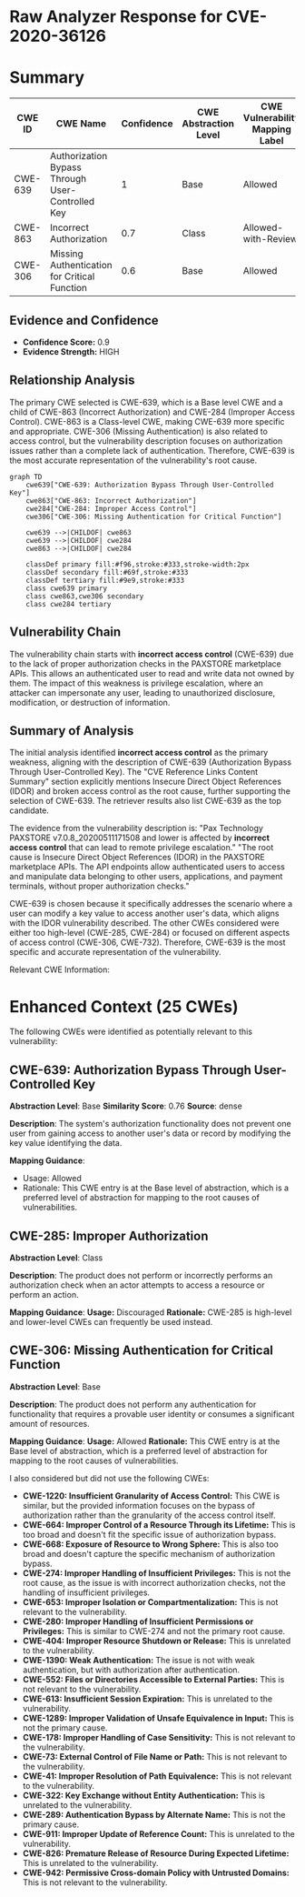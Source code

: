 # Raw Analyzer Response for CVE-2020-36126

# Summary
| CWE ID  | CWE Name  | Confidence | CWE Abstraction Level | CWE Vulnerability Mapping Label | CWE-Vulnerability Mapping Notes |
|---|---|---|---|---|---|
| CWE-639 | Authorization Bypass Through User-Controlled Key | 1 | Base  | Allowed | Primary CWE |
| CWE-863 | Incorrect Authorization | 0.7 | Class | Allowed-with-Review | Secondary Candidate |
| CWE-306 | Missing Authentication for Critical Function | 0.6 | Base | Allowed | Secondary Candidate |

## Evidence and Confidence

*   **Confidence Score:** 0.9
*   **Evidence Strength:** HIGH

## Relationship Analysis
The primary CWE selected is CWE-639, which is a Base level CWE and a child of CWE-863 (Incorrect Authorization) and CWE-284 (Improper Access Control). CWE-863 is a Class-level CWE, making CWE-639 more specific and appropriate. CWE-306 (Missing Authentication) is also related to access control, but the vulnerability description focuses on authorization issues rather than a complete lack of authentication. Therefore, CWE-639 is the most accurate representation of the vulnerability's root cause.

```mermaid
graph TD
    cwe639["CWE-639: Authorization Bypass Through User-Controlled Key"]
    cwe863["CWE-863: Incorrect Authorization"]
    cwe284["CWE-284: Improper Access Control"]
    cwe306["CWE-306: Missing Authentication for Critical Function"]
    
    cwe639 -->|CHILDOF| cwe863
    cwe639 -->|CHILDOF| cwe284
    cwe863 -->|CHILDOF| cwe284
    
    classDef primary fill:#f96,stroke:#333,stroke-width:2px
    classDef secondary fill:#69f,stroke:#333
    classDef tertiary fill:#9e9,stroke:#333
    class cwe639 primary
    class cwe863,cwe306 secondary
    class cwe284 tertiary
```

## Vulnerability Chain
The vulnerability chain starts with **incorrect access control** (CWE-639) due to the lack of proper authorization checks in the PAXSTORE marketplace APIs. This allows an authenticated user to read and write data not owned by them. The impact of this weakness is privilege escalation, where an attacker can impersonate any user, leading to unauthorized disclosure, modification, or destruction of information.

## Summary of Analysis
The initial analysis identified **incorrect access control** as the primary weakness, aligning with the description of CWE-639 (Authorization Bypass Through User-Controlled Key). The "CVE Reference Links Content Summary" section explicitly mentions Insecure Direct Object References (IDOR) and broken access control as the root cause, further supporting the selection of CWE-639. The retriever results also list CWE-639 as the top candidate.

The evidence from the vulnerability description is:
"Pax Technology PAXSTORE v7.0.8_20200511171508 and lower is affected by **incorrect access control** that can lead to remote privilege escalation."
"The root cause is Insecure Direct Object References (IDOR) in the PAXSTORE marketplace APIs. The API endpoints allow authenticated users to access and manipulate data belonging to other users, applications, and payment terminals, without proper authorization checks."

CWE-639 is chosen because it specifically addresses the scenario where a user can modify a key value to access another user's data, which aligns with the IDOR vulnerability described. The other CWEs considered were either too high-level (CWE-285, CWE-284) or focused on different aspects of access control (CWE-306, CWE-732). Therefore, CWE-639 is the most specific and accurate representation of the vulnerability.

Relevant CWE Information:

# Enhanced Context (25 CWEs)
The following CWEs were identified as potentially relevant to this vulnerability:

## CWE-639: Authorization Bypass Through User-Controlled Key
**Abstraction Level**: Base
**Similarity Score**: 0.76
**Source**: dense

**Description**:
The system's authorization functionality does not prevent one user from gaining access to another user's data or record by modifying the key value identifying the data.

**Mapping Guidance**:
- Usage: Allowed
- Rationale: This CWE entry is at the Base level of abstraction, which is a preferred level of abstraction for mapping to the root causes of vulnerabilities.



## CWE-285: Improper Authorization
**Abstraction Level**: Class

**Description**:
The product does not perform or incorrectly performs an authorization check when an actor attempts to access a resource or perform an action.

**Mapping Guidance**:
**Usage:** Discouraged
**Rationale:** CWE-285 is high-level and lower-level CWEs can frequently be used instead.

## CWE-306: Missing Authentication for Critical Function
**Abstraction Level**: Base

**Description**:
The product does not perform any authentication for functionality that requires a provable user identity or consumes a significant amount of resources.

**Mapping Guidance**:
**Usage:** Allowed
**Rationale:** This CWE entry is at the Base level of abstraction, which is a preferred level of abstraction for mapping to the root causes of vulnerabilities.

I also considered but did not use the following CWEs:

*   **CWE-1220: Insufficient Granularity of Access Control:** This CWE is similar, but the provided information focuses on the bypass of authorization rather than the granularity of the access control itself.
*   **CWE-664: Improper Control of a Resource Through its Lifetime:** This is too broad and doesn't fit the specific issue of authorization bypass.
*   **CWE-668: Exposure of Resource to Wrong Sphere:** This is also too broad and doesn't capture the specific mechanism of authorization bypass.
*   **CWE-274: Improper Handling of Insufficient Privileges:** This is not the root cause, as the issue is with incorrect authorization checks, not the handling of insufficient privileges.
*   **CWE-653: Improper Isolation or Compartmentalization:** This is not relevant to the vulnerability.
*   **CWE-280: Improper Handling of Insufficient Permissions or Privileges:** This is similar to CWE-274 and not the primary root cause.
*   **CWE-404: Improper Resource Shutdown or Release:** This is unrelated to the vulnerability.
*   **CWE-1390: Weak Authentication:** The issue is not with weak authentication, but with authorization after authentication.
*   **CWE-552: Files or Directories Accessible to External Parties:** This is not relevant to the vulnerability.
*   **CWE-613: Insufficient Session Expiration:** This is unrelated to the vulnerability.
*   **CWE-1289: Improper Validation of Unsafe Equivalence in Input:** This is not the primary cause.
*   **CWE-178: Improper Handling of Case Sensitivity:** This is not relevant to the vulnerability.
*   **CWE-73: External Control of File Name or Path:** This is not relevant to the vulnerability.
*   **CWE-41: Improper Resolution of Path Equivalence:** This is not relevant to the vulnerability.
*   **CWE-322: Key Exchange without Entity Authentication:** This is unrelated to the vulnerability.
*   **CWE-289: Authentication Bypass by Alternate Name:** This is not the primary cause.
*   **CWE-911: Improper Update of Reference Count:** This is unrelated to the vulnerability.
*   **CWE-826: Premature Release of Resource During Expected Lifetime:** This is unrelated to the vulnerability.
*   **CWE-942: Permissive Cross-domain Policy with Untrusted Domains:** This is not relevant to the vulnerability.